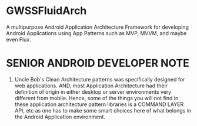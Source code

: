 GWSSFluidArch
=============

A multipurpose Android Application Architecture Framework for developing 
Android Applications using App Patterns such as MVP, MVVM, and maybe 
even Flux.

# SENIOR ANDROID DEVELOPER NOTE

1. Uncle Bob's Clean Architecture patterns was specifically designed for 
   web applications. AND, most Application Architecture had their definition 
   of origin in either desktop or server environments very different from 
   mobile. Hence, some of the things you will not find in these application 
   architecture pattern libraries is a COMMAND LAYER API, etc as one has 
   to make some smart choices here of what belongs in the Android Application 
   environment.
   
   